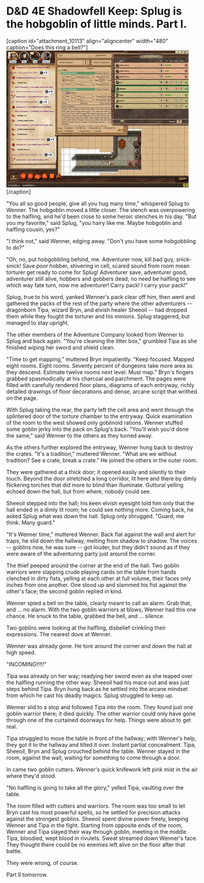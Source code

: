 # D&D 4E Shadowfell Keep: Splug is the hobgoblin of little minds. Part I.

[caption id="attachment\_10113" align="aligncenter" width="480" caption="Does this ring a bell?"][![](../uploads/2012/02/FantasyGrounds-2012-02-16-22-28-52-80-480x360.jpg "Does this ring a bell?")](../uploads/2012/02/FantasyGrounds-2012-02-16-22-28-52-80.jpg)[/caption]

"You all so good people, give all you hug many time," whispered Splug to Wenner. The hobgoblin moved a little closer. The stench was overpowering to the halfling, and he'd been close to some heroic stenches in his day. "But you my favorite," said Splug, "you hairy like me. Maybe hobgoblin and halfling cousin, yes?"

"I think not," said Wenner, edging away. "Don't you have some hobgobbling to do?"

"Oh, no, put hobgobbling behind, me. Adventurer now, kill bad guy, snick-snick! Save poor hobber, shivering in cell, scared sound from room mean torturer get ready to come for Splug! Adventurer save, adventurer good, adventurer still alive, hobbers and gobbers dead, no need be halfling to see which way fate turn, now me adventurer! Carry pack! I carry your pack!"

Splug, true to his word, yanked Wenner's pack clear off him, then went and gathered the packs of the rest of the party where the other adventurers -- dragonborn Tipa, wizard Bryn, and elvish healer Sheeoil -- had dropped them while they fought the torturer and his minions. Splug staggered, but managed to stay upright.

The other members of the Adventure Company looked from Wenner to Splug and back again. "You're cleaning the litter box," grumbled Tipa as she finished wiping her sword and shield clean.

"Time to get mapping," muttered Bryn impatiently. "Keep focused. Mapped eight rooms. Eight rooms. Seventy percent of dungeons take more area as they descend. Estimate twelve rooms next level. Must map." Bryn's fingers grabbed spasmodically at his charcoal and parchment. The pages were filled with carefully rendered floor plans, diagrams of each entryway, richly detailed drawings of floor decorations and dense, arcane script that writhed on the page.

With Splug taking the rear, the party left the cell area and went through the splintered door of the torture chamber to the entryway. Quick examination of the room to the west showed only goblinoid rations. Wenner stuffed some goblin jerky into the pack on Splug's back. "You'll wish you'd done the same," said Wenner to the others as they turned away.

As the others further explored the entryway, Wenner hung back to destroy the crates. "It's a tradition," muttered Wenner. "What are we without tradition? See a crate, break a crate." He joined the others in the outer room.

They were gathered at a thick door; it opened easily and silently to their touch. Beyond the door stretched a long corridor, lit here and there by dimly flickering torches that did more to blind than illuminate. Guttural yelling echoed down the hall, but from where, nobody could see.

Sheeoil stepped into the hall; his keen elvish eyesight told him only that the hall ended in a dimly lit room; he could see nothing more. Coming back, he asked Splug what was down the hall. Splug only shrugged. "Guard, me think. Many guard."

"It's Wenner time," muttered Wenner. Back flat against the wall and alert for traps, he slid down the hallway, melting from shadow to shadow. The voices -- goblins now, he was sure -- got louder, but they didn't sound as if they were aware of the adventuring party just around the corner.

The thief peeped around the corner at the end of the hall. Two goblin warriors were slapping crude playing cards on the table from hands clenched in dirty fists, yelling at each other at full volume, their faces only inches from one another. One stood up and slammed his fist against the other's face; the second goblin replied in kind.

Wenner spied a bell on the table, clearly meant to call an alarm. Grab that, and ... no alarm. With the two goblin warriors at blows, Wenner had this one chance. He snuck to the table, grabbed the bell, and ... silence.

Two goblins were looking at the halfling, disbelief crinkling their expressions. The nearest dove at Wenner.

Wenner was already gone. He tore around the corner and down the hall at high speed.

"INCOMING!!!!!"

Tipa was already on her way; readying her sword even as she leaped over the halfling running the other way. Sheeoil had his mace out and was just steps behind Tipa. Bryn hung back as he settled into the arcane mindset from which he cast his deadly magics. Splug struggled to keep up.

Wenner slid to a stop and followed Tipa into the room. They found just one goblin warrior there; it died quickly. The other warrior could only have gone through one of the curtained doorways for help. Things were about to get real.

Tipa struggled to move the table in front of the hallway; with Wenner's help, they got it to the hallway and tilted it over. Instant partial concealment. Tipa, Sheeoil, Bryn and Splug crouched behind the table. Wenner stayed in the room, against the wall, waiting for something to come through a door.

In came two goblin cutters. Wenner's quick knifework left pink mist in the air where they'd stood.

"No halfling is going to take all the glory," yelled Tipa, vaulting over the table. 

The room filled with cutters and warriors. The room was too small to let Bryn cast his most powerful spells, so he settled for precision attacks against the strongest goblins. Sheeoil spent divine power freely, keeping Wenner and Tipa in the fight. Starting from opposite ends of the room, Wenner and Tipa slayed their way through goblin, meeting in the middle. Tipa, bloodied, wept blood in rivulets. Sweat streamed down Wenner's face. They thought there could be no enemies left alive on the floor after that battle.

They were wrong, of course.

Part II tomorrow.
